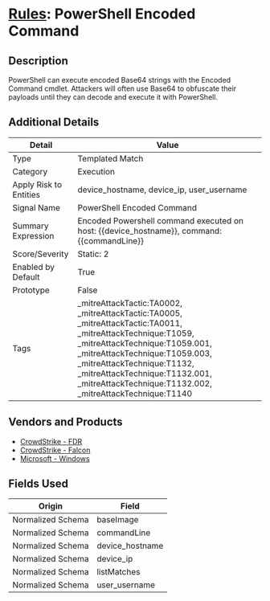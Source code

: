 # [Rules](README.md): PowerShell Encoded Command

## Description
PowerShell can execute encoded Base64 strings with the Encoded Command cmdlet. Attackers will often use Base64 to obfuscate their payloads until they can decode and execute it with PowerShell.

## Additional Details
|Detail|Value|
|----|----|
|Type|Templated Match|
|Category|Execution|
|Apply Risk to Entities|device_hostname, device_ip, user_username|
|Signal Name|PowerShell Encoded Command|
|Summary Expression|Encoded Powershell command executed on host: {{device_hostname}}, command: {{commandLine}}|
|Score/Severity|Static: 2|
|Enabled by Default|True|
|Prototype|False|
|Tags|_mitreAttackTactic:TA0002, _mitreAttackTactic:TA0005, _mitreAttackTactic:TA0011, _mitreAttackTechnique:T1059, _mitreAttackTechnique:T1059.001, _mitreAttackTechnique:T1059.003, _mitreAttackTechnique:T1132, _mitreAttackTechnique:T1132.001, _mitreAttackTechnique:T1132.002, _mitreAttackTechnique:T1140|
## Vendors and Products
- [CrowdStrike - FDR](../products/569a3a44-c29f-492e-bcf4-5dc04e2ab0f3.md)
- [CrowdStrike - Falcon](../products/840c72e0-4e47-41e7-9b93-31f55d12f07d.md)
- [Microsoft - Windows](../products/1ff7546c-cb36-4a24-87f7-89d2cecc5761.md)


## Fields Used

|Origin|Field|
|----|----|
|Normalized Schema|baseImage|
|Normalized Schema|commandLine|
|Normalized Schema|device_hostname|
|Normalized Schema|device_ip|
|Normalized Schema|listMatches|
|Normalized Schema|user_username|


